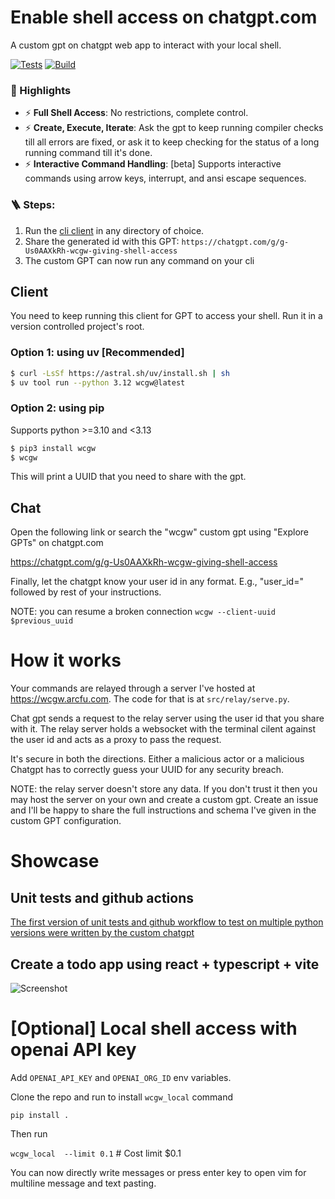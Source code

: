 # Enable shell access on chatgpt.com
A custom gpt on chatgpt web app to interact with your local shell.

[![Tests](https://github.com/rusiaaman/wcgw/actions/workflows/python-tests.yml/badge.svg?branch=main)](https://github.com/rusiaaman/wcgw/actions/workflows/python-tests.yml)
[![Build](https://github.com/rusiaaman/wcgw/actions/workflows/python-publish.yml/badge.svg)](https://github.com/rusiaaman/wcgw/actions/workflows/python-publish.yml)

### 🚀 Highlights
- ⚡ **Full Shell Access**: No restrictions, complete control.
- ⚡ **Create, Execute, Iterate**: Ask the gpt to keep running compiler checks till all errors are fixed, or ask it to keep checking for the status of a long running command till it's done.
- ⚡ **Interactive Command Handling**: [beta] Supports interactive commands using arrow keys, interrupt, and ansi escape sequences. 

###  🪜 Steps: 
1. Run the [cli client](https://github.com/rusiaaman/wcgw?tab=readme-ov-file#client) in any directory of choice.
2. Share the generated id with this GPT: `https://chatgpt.com/g/g-Us0AAXkRh-wcgw-giving-shell-access`
3. The custom GPT can now run any command on your cli


## Client
You need to keep running this client for GPT to access your shell. Run it in a version controlled project's root.

### Option 1: using uv [Recommended]
```sh
$ curl -LsSf https://astral.sh/uv/install.sh | sh
$ uv tool run --python 3.12 wcgw@latest
```

### Option 2: using pip
Supports python >=3.10 and <3.13
```sh
$ pip3 install wcgw
$ wcgw
```


This will print a UUID that you need to share with the gpt.


## Chat
Open the following link or search the "wcgw" custom gpt using "Explore GPTs" on chatgpt.com

https://chatgpt.com/g/g-Us0AAXkRh-wcgw-giving-shell-access

Finally, let the chatgpt know your user id in any format. E.g., "user_id=<your uuid>" followed by rest of your instructions.

NOTE: you can resume a broken connection 
`wcgw --client-uuid $previous_uuid`

# How it works
Your commands are relayed through a server I've hosted at https://wcgw.arcfu.com. The code for that is at `src/relay/serve.py`. 

Chat gpt sends a request to the relay server using the user id that you share with it. The relay server holds a websocket with the terminal cilent against the user id and acts as a proxy to pass the request.

It's secure in both the directions. Either a malicious actor or a malicious Chatgpt has to correctly guess your UUID for any security breach. 

NOTE: the relay server doesn't store any data. If you don't trust it then you may host the server on your own and create a custom gpt. Create an issue and I'll be happy to share the full instructions and schema I've given in the custom GPT configuration. 

# Showcase

## Unit tests and github actions
[The first version of unit tests and github workflow to test on multiple python versions were written by the custom chatgpt](https://chatgpt.com/share/6717f922-8998-8005-b825-45d4b348b4dd)

## Create a todo app using react + typescript + vite
![Screenshot](https://github.com/rusiaaman/wcgw/blob/main/static/ss1.png?raw=true)



# [Optional] Local shell access with openai API key

Add `OPENAI_API_KEY` and `OPENAI_ORG_ID` env variables.

Clone the repo and run to install `wcgw_local` command

`pip install .`

Then run 

`wcgw_local  --limit 0.1` # Cost limit $0.1 

You can now directly write messages or press enter key to open vim for multiline message and text pasting.
